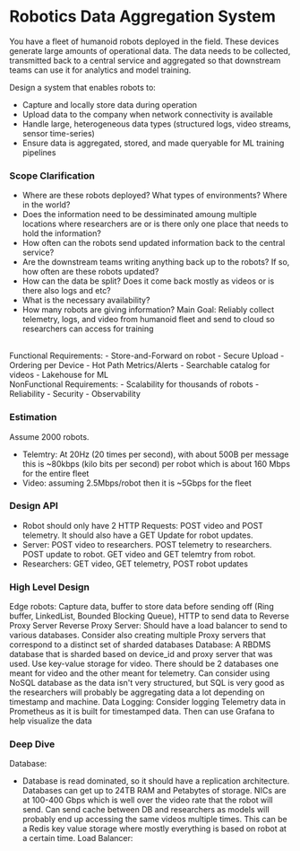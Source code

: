 # Robotics Data Aggregation System
You have a fleet of humanoid robots deployed in the field. These devices generate large amounts of operational data. The data needs to be collected, transmitted back to a central service and aggregated so that downstream teams can use it for analytics and model training.

Design a system that enables robots to:
- Capture and locally store data during operation
- Upload data to the company when network connectivity is available
- Handle large, heterogeneous data types (structured logs, video streams, sensor time-series)
- Ensure data is aggregated, stored, and made queryable for ML training pipelines

### Scope Clarification
- Where are these robots deployed? What types of environments? Where in the world?
- Does the information need to be dessiminated amoung multiple locations where researchers are or is there only one place that needs to hold the information?
- How often can the robots send updated information back to the central service?
- Are the downstream teams writing anything back up to the robots? If so, how often are these robots updated?
- How can the data be split? Does it come back mostly as videos or is there also logs and etc?
- What is the necessary availability?
- How many robots are giving information?
Main Goal: Reliably collect telemetry, logs, and video from humanoid fleet and send to cloud so researchers can access for training
<br>
Functional Requirements:
- Store-and-Forward on robot
- Secure Upload
- Ordering per Device
- Hot Path Metrics/Alerts
- Searchable catalog for videos
- Lakehouse for ML
<br>
NonFunctional Requirements:
- Scalability for thousands of robots
- Reliability
- Security
- Observability

### Estimation
Assume 2000 robots.
- Telemtry: At 20Hz (20 times per second), with about 500B per message this is ~80kbps (kilo bits per second) per robot which is about 160 Mbps for the entire fleet
- Video: assuming 2.5Mbps/robot then it is ~5Gbps for the fleet

### Design API
- Robot should only have 2 HTTP Requests: POST video and POST telemetry. It should also have a GET Update for robot updates.
- Server: POST video to researchers. POST telemetry to researchers. POST update to robot. GET video and GET telemtry from robot.
- Researchers: GET video, GET telemetry, POST robot updates

### High Level Design
Edge robots: Capture data, buffer to store data before sending off (Ring buffer, LinkedList, Bounded Blocking Queue), HTTP to send data to Reverse Proxy Server
Reverse Proxy Server: Should have a load balancer to send to various databases. Consider also creating multiple Proxy servers that correspond to a distinct set of sharded databases
Database: A RBDMS database that is sharded based on device_id and proxy server that was used. Use key-value storage for video. There should be 2 databases one meant for video and the other meant for telemetry. Can consider using NoSQL database as the data isn't very structured, but SQL is very good as the researchers will probably be aggregating data a lot depending on timestamp and machine.
Data Logging: Consider logging Telemetry data in Prometheus as it is built for timestamped data. Then can use Grafana to help visualize the data

### Deep Dive
Database:
- Database is read dominated, so it should have a replication architecture. Databases can get up to 24TB RAM and Petabytes of storage. NICs are at 100-400 Gbps which is well over the video rate that the robot will send. Can send cache between DB and researchers as models will probably end up accessing the same videos multiple times. This can be a Redis key value storage where mostly everything is based on robot at a certain time.
Load Balancer:
